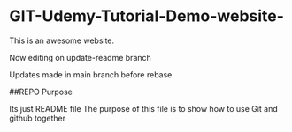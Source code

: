 # GIT-Udemy-Tutorial-Demo-website-

This is an awesome website.

Now editing on update-readme branch

Updates made in main branch before rebase


##REPO Purpose

Its just README file
The purpose of this file is to show how to use Git and github together
